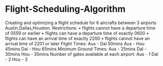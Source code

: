 # Flight-Scheduling-Algorithm
Creating and optimizing a flight schedule for 6 aircrafts between 3 airports Austin,Dallas,Houston.  Restrictions: • flights cannot have a departure time of 0559 or earlier • flights can have a departure time of exactly 0600 • flights can have an arrival time of exactly 2200 • flights cannot have an arrival time of 2201 or later  Flight Times: Aus - Dal 50mins Aus - Hou 45mins Dal - Hou 65mins  Minimum Ground Times: Aus - 25mins Dal - 30mins Hou - 35mins  Number of gates available at each airport: Aus - 1 Dal - 2 Hou - 3
